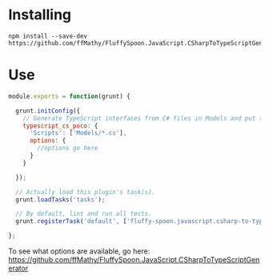# Installing
```shell
npm install --save-dev https://github.com/ffMathy/FluffySpoon.JavaScript.CSharpToTypeScriptGenerator.Grunt.git
```

# Use
```javascript
module.exports = function(grunt) {

  grunt.initConfig({
    // Generate TypeScript interfaces from C# files in Models and put them into Scripts as one .d.ts file for every .cs file.
    typescript_cs_poco: {
      'Scripts': ['Models/*.cs'],
      options: {
        //options go here
      }
    }

  });

  // Actually load this plugin's task(s).
  grunt.loadTasks('tasks');

  // By default, lint and run all tests.
  grunt.registerTask('default', ['fluffy-spoon.javascript.csharp-to-typescript-generator.grunt']);

};
```

To see what options are available, go here: https://github.com/ffMathy/FluffySpoon.JavaScript.CSharpToTypeScriptGenerator
